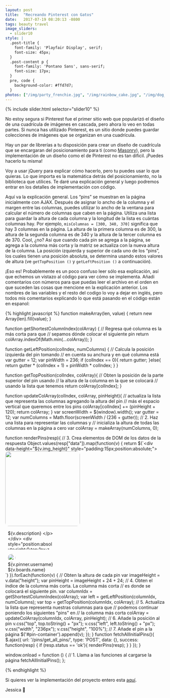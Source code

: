 ```yaml
---
layout: post
title:  "Recreando Pinterest con Gatos"
date:   2017-07-19 08:20:13 -0800
tags: beauty travel
image_sliders:
  - slider10
style: |
  .post-title {
    font-family: 'Playfair Display', serif;
    font-size: 45px;
  }
  .post-content p {
    font-family: 'Pontano Sans', sans-serif;
    font-size: 17px;
  }
  pre, code {
    background-color: #ffd7d7;
  }
photos: ["/img/party_frenchie.jpg", "/img/rainbow_cake.jpg", "/img/dog_at_party.jpg"]
---
```


{% include slider.html selector="slider10" %}

No estoy segura si Pinterest fue el primer sitio web que popularizó el diseño de una cuadrícula de imágenes en cascada, pero ahora lo veo en todas partes. Si nunca has utilizado Pinterest, es un sitio donde puedes guardar colecciones de imágenes que se organizan en una cuadrícula.

Hay un par de librerías a tu disposición para crear un diseño de cuadrícula que se encargaran del posicionamiento para ti (como [Masonry][masonry]), pero la implementación de un diseño como el de Pinterest no es tan dificil. ¡Puedes hacerlo tu misma!

Voy a usar jQuery para explicar cómo hacerlo, pero tu puedes usar lo que quieras. Lo que importa es la matemática detrás del posicionamiento, no la biblioteca que utilices. Te daré una explicación general y luego podremos entrar en los detalles de implementación con código.

Aquí va la explicación general. Los “pins” se muestran en la página inicialmente con AJAX. Después de asignar lo ancho de la columna y el margen entre las columnas, puedes utilizar lo ancho de la ventana para calcular el número de columnas que caben en la página. Utiliza una lista para guardar la altura de cada columna y la longitud de la lista es cuántas columnas hay. Por ejemplo, `misColumnas = [300, 340, 370]` significa que hay 3 columnas en la página. La altura de la primera columna es de 300, la altura de la segunda columna es de 340 y la altura de la tercer columna es de 370. Cool, ¿no? Así que cuando cada pin se agrega a la página, se agrega a la columna más corta y la matriz se actualiza con la nueva altura de la columna. La posición izquierda y superior de cada uno de los “pins”, los cuales tienen una posición absoluta, se determina usando estos valores de altura (ve `getTopPosition ()` y `getLeftPosition ()` a continuación).

¡Eso es! Probablemente es un poco confuso leer sólo esa explicación, así que echemos un vistazo al código para ver cómo se implementa. Añadi comentarios con números para que puedas leer el archivo en el orden en que suceden las cosas que mencione en la explicación anterior. Los nombres de las variables y el resto del codigo lo voy a dejar en inglés, pero todos mis comentarios explicando lo que está pasando en el código están en espanol:

{% highlight javascript %}
function makeArray(len, value) {
  return new Array(len).fill(value);
}

function getShortestColumnIndex(colArray) {
  // Regresa qué columna es la más corta para que
  // sepamos dónde colocar el siguiente pin
  return colArray.indexOf(Math.min(...colArray));
}

function getLeftPosition(colIndex, numColumns) {
  // Calcula la posición izquierda del pin tomando
  // en cuenta su anchura y en qué columna está
  var gutter = 12;
  var pinWidth = 236;
  if (colIndex == 0){
    return gutter;
  }else{
    return gutter * (colIndex + 1) + pinWidth * colIndex;
  }
}

function getTopPosition(colIndex, colArray){
    // Obten la posición de la parte superior del pin usando
    // la altura de la columna en la que se colocará
    // usando la lista que tenemos
    return colArray[colIndex];
}

function updateColArray(colIndex, colArray, pinHeight){
  // actualiza la lista que representa las columnas agregando la altura del pin
  // más el espacio vertical que queremos entre los pins
  colArray[colIndex] += (pinHeight + 120);
  return colArray;
}
var screenWidth = $(window).width();
var gutter = 12;
var numColumns = Math.floor(screenWidth / (236 + gutter));
// 2. Haz una lista para representar las columnas y
// inicializa la altura de todas las columnas en la página a cero
var colArray = makeArray(numColumns, 0);

function renderPins(resp){
  // 3. Crea elementos de DOM de los datos de la respuesta
  Object.values(resp["data"]).map(function(v) {
      return $(`<div data-height="${v.img_height}" style="padding:15px;position:absolute;">
        <img style="border-radius:10px;" width=236 src="${v.img_url}">
        <div style="min-height:13px;width: 236px;position:relative;padding-left:8px;padding-right:8px;">
            <div style="position:relative;max-width:145px;">
                <p style="max-width: 180px;margin-top:0;padding:0;max-height:60px;overflow:hidden;text-overflow:ellipsis;">${v.description}
                </p>
            </div>
            <div style="position:absolute;right:0;top:1px;z-index:3;">
                <p style="color:#a7a7a7">${v.repin_count} repins
                </p>
            </div>
        </div>
        <div style="display:flex;position:relative;-webkit-box-align:center;padding-left:8px;padding-right:8px;margin-top:4px;"
        >
            <div style="padding:0;display:flex;">
                <a href="pinterest.com/${v.pinner.username}" page style="-webkit-box-align: center;text-decoration:none">
                    <div style="height:24px;width:24px;margin-right:8px;">
                        <img src="${v.pinner.img_url}" style="height:24px;width:24px;border-radius:50%;position:static;">
                    </div>
                    <div>
                        <div style="display:block;overflow:hidden; text-overflow:ellipsis;">
                    ${v.pinner.username}</div>
                        <div style="display:block;overflow:hidden; text-overflow:ellipsis;">
                    ${v.boards.name}</div>
                    </div>
                </a>
             </div>
        </div>
      </div>`)
  }).forEach(function(v) {
      // Obten la altura de cada pin
      var imageHeight = v.data("height");
      var pinHeight = imageHeight + 24 + 24;
      // 4. Obten el índice de la columna más corta. La columna más corta
      // es donde se colocará el siguiente pin.
      var columnIdx = getShortestColumnIndex(colArray);
      var left = getLeftPosition(columnIdx, numColumns);
      var top = getTopPosition(columnIdx, colArray);
      // 5. Actualiza la lista que representa nuestras columnas para que
      // podemos continuar poniendo los siguientes "pins" en
      // la columna más corta
      colArray = updateColArray(columnIdx, colArray, pinHeight);
      // 6. Añade la posición al pin
      v.css("top", top.toString() + "px");
      v.css("left", left.toString() + "px");
      v.css("width", "236px");
      v.css("height", "100%");
      // 7. Añade el pin a la página
      $('#pin-container').append(v);
  });
}
function fetchAllInitialPins(){
  $.ajax({
      url: '/pins/get_all_pins/',
      type: 'POST',
      data: {},
      success: function(resp) {
          if (resp.status == 'ok'){
              renderPins(resp);
          }
      }
   });
}

window.onload = function () {
  // 1. Llama a las funciones al cargarse la página
  fetchAllInitialPins();
};

{% endhighlight %}

Si quieres ver la implementación del proyecto entero esta [aquí][recreando-pinterest].

Jessica 👋

[masonry]: https://masonry.desandro.com/
[recreando-pinterest]: https://github.com/jessanettica/Recreate-Pinterest-with-cats
